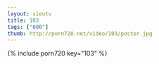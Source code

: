 ```yaml
--- 
layout: sieutv
title: 103
tags: ["000"]
thumb: http://porn720.net/video/103/poster.jpg
---
```

{% include porn720 key="103" %} 

